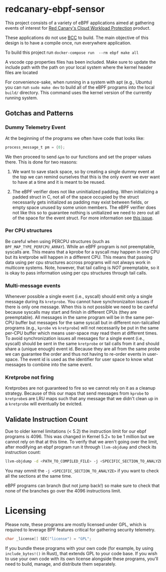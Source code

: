 # redcanary-ebpf-sensor

This project consists of a variety of eBPF applications aimed at gathering events
of interest for [Red Canary's Cloud Workload Protection](https://redcanary.com/products/cloud-workload-protection/)
product.

These applications do not use [BCC](https://github.com/iovisor/bcc) to build. The
main objective of this design is to have a compile once, run everywhere application.

To build this project run
`docker-compose run  --rm ebpf make all`

A vscode cpp properties files has been included. Make sure to update the include path with the path
on your local system where the kernel header files are located

For convenience-sake, when running in a system with apt (e.g., Ubuntu)
you can run `sudo make dev` to build all of the eBPF programs into the
local `build/` directory. This command uses the kernel version of the
currently running system.

## Gotchas and Patterns

### Dummy Telemetry Event

At the beginning of the programs we often have code that looks like:

```c
process_message_t pm = {0};
```

We then proceed to send `&pm` to our functions and set the proper values there. This is done for two reasons:

1. We want to save stack space, so by creating a single dummy event at
   the top we can remind ourselves that this is the only event we ever
   want to have at a time and it is meant to be reused.

2. The eBPF verifier does not like uninitialized padding. When
   initializing a padded struct in C, not all of the space occupied by
   the struct necessarily gets initialized as padding may exist
   between fields, or empty space unused by some union members. The
   eBPF verifier does not like this so to guarantee nothing is
   unitialized we need to zero out all of the space for the event
   struct. For more information see [this
   issue](https://github.com/iovisor/bcc/issues/2623).

### Per CPU structures

Be careful when using PERCPU structures (such as
`BPF_MAP_TYPE_PERFCPU_ARRAY`). While an eBPF program is not
preemptable, syscalls are. This means that a kprobe for a syscall may
happen in one CPU but its kretprobe will happen in a different
CPU. This means that passing data using per cpu structures accross
programs will not always work in multicore systems. Note, however,
that tail calling is *NOT* preemptable, so it is okay to pass
information using per cpu structures through tail calls.

### Multi-message events

Whenever possible a single event (i.e., syscall) should emit only a
single message during its `kretprobe`. You cannot have synchronizaiton
issues if there is only one message. When this is not possible we need
to be careful because syscalls may start and finish in different CPUs
(they are preemptable). All messages in the same program will be in
the same per-CPU buffer but messages for the same syscall but in
different non-tailcalled programs (e.g., `kprobe` vs `kretprobe`) will
not necessarily be put in the same per-CPU buffer which means
user-space may read them at different times. To avoid synchronization
issues all messages for a single event (i.e., syscall) should be sent
in the same `kretprobe` or tail calls from it and should share a
(unique enough) event id. Because they are all from the same probe we
can guarantee the order and thus not having to re-order events in
user-space. The event id is used as the identifier for user space to
know what messages to combine into the same event.

### Kretprobe not firing

Kretprobes are not guaranteed to fire so we cannot rely on it as a
cleanup strategy. Because of this our maps that send messages from
`kprobe` to `kretprobe`s are LRU maps such that any message that we
didn't clean up in a `kretprobe` will eventually be evicted.

## Validate Instruction Count

Due to older kernel limitations (< 5.2) the instruction limit for our
ebpf programs is 4096. This was changed in Kernel 5.2+ to be 1 million
but we cannot rely on that at this time. To verify that we aren't
going over the limit, after modifying an ebpf program run it through
`llvm-objdump` and check its instruction count:

```bash
llvm-objdump -d <PATH_TO_COMPILED_FILE> -j <SPECIFIC_SECTION_TO_ANALYZE> | less
```

You may ommit the `-j <SPECIFIC_SECTION_TO_ANALYZE>` if you want to
check all the sections at the same time.

eBPF programs can branch (but not jump back!) so make sure to check
that none of the branches go over the 4096 instructions limit.

# Licensing

Please note, these programs are mostly licensed under GPL, which is
required to leverage BPF features critical for gathering security
telemetry.

```c
char _license[] SEC("license") = "GPL";
```

If you bundle these programs with your own code (for example, by using
`include_bytes!()` in Rust), that extends GPL to your code base.  If
you wish to use your own code with its own license alongside these
programs, you'll need to build, manage, and distribute them
separately.
